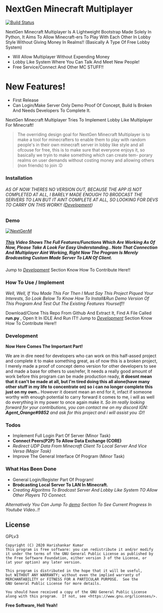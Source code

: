 # NextGen Minecraft Multiplayer

[![Build Status](https://travis-ci.org/svg/svgo.svg?branch=master)]()



NextGen Minecraft Multiplayer Is A Lightweight Bootstrap Made Solely In Python, It Aims To Allow Minecraft-ers To Play With Each Other In Lobby Style Without Giving Money In Realms!! (Basically A Type Of Free Lobby System)

  - Will Allow Multiplayer Without Expending Money
  - Lobby Like System Where You Can Talk And Meet New People!
  - Free Service/Connect And Other MC STUFF!!

# New Features!

  - First Release
  - Can Login/Make Server Only Demo Proof Of Concept, Build Is Broken And Needs Developers To Complete It.


NextGen Minecraft Multiplayer Tries To Implement Lobby Like Multiplayer For Minecraft!

> The overriding design goal for NextGen Minecraft Multiplayer
> is to make a tool for minecrafters to enable them to play with
> random people's in their own minecraft server in lobby like style
> and all ofcouse for free, this is to make sure that everyone enjoys
> it, so basically we tryin to make something which can create tem-
> porary realms on user demands without costing money and allowing 
> others (non friends) to join :D




### Installation

###### AS OF NOW THERES NO VERSION OUT, BECAUSE THE APP IS NOT COMPLETED AT ALL, I BARELY MADE ENOUGH TO BRODCAST THE SERVERS TO LAN BUT IT AINT COMPLETE AT ALL, SO LOOKING FOR DEVS TO CARRY ON THIS WORK!! (*[Development](#development)*)

### Demo

[![NextGenM](http://img.youtube.com/vi/1YnERI6kEy4/0.jpg)](http://www.youtube.com/watch?v=1YnERI6kEy4)

##### [This](https://youtu.be/1YnERI6kEy4) Video Shows The Full Features/Functions Which Are Working As Of Now, Please Take A Look For Easy Understanding.. Note That Connection And Multiplayer Aint Working, Right Now The Program Is Merely Brodcasting Custom Made Server To LAN Of Client.
Jump to *[Development](#development)* Section Know How To Contribute Here!!



### How To Use / Implement

*Well, Well, If You Made This Far Then I Must Say This Project Piqued Your Interests, So Look Below To Know How To Install&Run Demo Version Of This Program And Test Out The Existing Features Yourself!!*

Download/Clone This Repo From Github And Extract It, Find A File Called **run.py** , Open It In IDLE And Run IT!!
Jump to *[Development](#development)* Section Know How To Contribute Here!!
### Development

**Now Here Comes The Important Part!**

We are in dire need for developers who can work on this half-assed project and complete it to make something great, as of now this is a broken project, I merely made a proof of concept demo version for other developers to see and made a base for others to use/refer, It needs a really good amount of work before this program can be made production ready, **it doesnt mean that it can't be made at all, but I'm tired doing this all alone(have many other stuff in my life to concentrate on) so i can no longer complete this just on my own..**  However it doesnt mean an end for it, infact if someone worthy with enough potential to carry forward it comes to me, i will as well do everything in my power to once again make it. *So im really looking forward for your contributions, you can contact me on my discord IGN: **Agent_Orange#9852** and ask for this project and i will assist you :D!!*
### Todos

 - Implement Full Login Part Of Server (Minor Task)
 - **Connect Peers(P2P) To Allow Data Exchange (CORE)**
 - *Redirect UDP Data From Minecraft Client To Local Server And Vice Versa (Major Task)*
 - Improve The General Interface Of Program (Minor Task)


### What Has Been Done

 - General Login/Register Part Of Program!
 - **Brodcasting Local Server To LAN In Minecraft.**
 - *Creating Algoritms To Brodcast Server And Lobby Like System TO Allow Other Players TO Connect.*
 
*Alternatively You Can Jump To *[demo](#demo)* Section To See Current Progress In Youtube Video..!!*


License
----

GPLv3

    Copyright (C) 2020 Harishankar Kumar
    This program is free software: you can redistribute it and/or modify
    it under the terms of the GNU General Public License as published by
    the Free Software Foundation, either version 3 of the License, or
    (at your option) any later version.

    This program is distributed in the hope that it will be useful,
    but WITHOUT ANY WARRANTY; without even the implied warranty of
    MERCHANTABILITY or FITNESS FOR A PARTICULAR PURPOSE.  See the
    GNU General Public License for more details.

    You should have received a copy of the GNU General Public License
    along with this program.  If not, see <https://www.gnu.org/licenses/>.


**Free Software, Hell Yeah!**

[//]: # (These are reference links used in the body of this note and get stripped out when the markdown processor does its job. There is no need to format nicely because it shouldn't be seen. Thanks SO - http://stackoverflow.com/questions/4823468/store-comments-in-markdown-syntax)


   [dill]: <https://github.com/hari01584/r>
 
   [PlDb]: <https://github.com/joemccann/dillinger/tree/master/plugins/dropbox/README.md>
   [PlGh]: <https://github.com/joemccann/dillinger/tree/master/plugins/github/README.md>
   [PlGd]: <https://github.com/joemccann/dillinger/tree/master/plugins/googledrive/README.md>
   [PlOd]: <https://github.com/joemccann/dillinger/tree/master/plugins/onedrive/README.md>
   [PlMe]: <https://github.com/joemccann/dillinger/tree/master/plugins/medium/README.md>
   [PlGa]: <https://github.com/RahulHP/dillinger/blob/master/plugins/googleanalytics/README.md>

